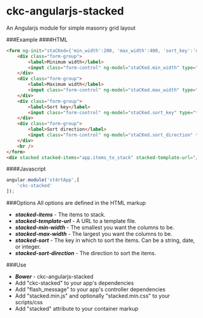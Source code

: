 # ckc-angularjs-stacked
An Angularjs module for simple masonry grid layout

###Example
####HTML
```html
<form ng-init="staCKed={'min_width':200, 'max_width':400, 'sort_key':'number', 'sort_direction':'desc'}">
	<div class="form-group">
		<label>Minimum width</label>
		<input class="form-control" ng-model="staCKed.min_width" type="text" style="display:block;" />
	</div>
	<div class="form-group">
		<label>Maximum width</label>
		<input class="form-control" ng-model="staCKed.max_width" type="text" style="display:block;" />
	</div>
	<div class="form-group">
		<label>Sort key</label>
		<input class="form-control" ng-model="staCKed.sort_key" type="text" style="display:block;" />
	</div>
	<div class="form-group">
		<label>Sort direction</label>
		<input class="form-control" ng-model="staCKed.sort_direction" type="text" style="display:block;" />
	</div>
	<br />
</form>
<div stacked stacked-items="app.items_to_stack" stacked-template-url="/bower_components/ckc-angularjs-stacked/views/sample_stacked.html" stacked-min-width="{{staCKed.min_width}}" stacked-max-width="{{staCKed.max_width}}" stacked-sort="{{staCKed.sort_key}}" stacked-sort-direction="{{staCKed.sort_direction}}"></div>
```
####Javascript
```javascript
angular.module('st4rtApp',[
	'ckc-stacked'
]);
```

###Options
All options are defined in the HTML markup
* ___stacked-items___ - The items to stack.
* ___stacked-template-url___ - A URL to a template file.
* ___stacked-min-width___ - The smallest you want the columns to be.
* ___stacked-max-width___ - The largest you want the columns to be.
* ___stacked-sort___ - The key in which to sort the items. Can be a string, date, or integer.
* ___stacked-sort-direction___ - The direction to sort the items.

###Use
* ___Bower___ - ckc-angularjs-stacked
* Add "ckc-stacked" to your app's dependencies
* Add "flash_message" to your app's controller dependencies
* Add "stacked.min.js" and optionally "stacked.min.css" to your scripts/css
* Add "stacked" attribute to your container markup
